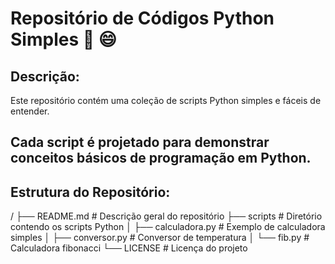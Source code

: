 # Repositório de Códigos Python Simples :tada: :smile: 

## Descrição:
 Este repositório contém uma coleção de scripts Python simples e fáceis de entender. 
## Cada script é projetado para demonstrar conceitos básicos de programação em Python.

## Estrutura do Repositório:
 /
 ├── README.md          # Descrição geral do repositório
 ├── scripts            # Diretório contendo os scripts Python
 │   ├── calculadora.py # Exemplo de calculadora simples
 │   ├── conversor.py   # Conversor de temperatura
 │   └── fib.py 	 # Calculadora fibonacci
 └── LICENSE            # Licença do projeto

